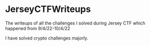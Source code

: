 # JerseyCTFWriteups


The writeups of all the challenges I solved during Jersey CTF which happened from 9/4/22-10/4/22

I have solved crypto challenges majorly.

